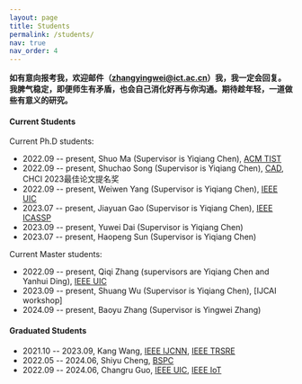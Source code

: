 ```yaml
---
layout: page
title: Students
permalink: /students/
nav: true
nav_order: 4
---
```


**如有意向报考我，欢迎邮件（zhangyingwei@ict.ac.cn）我，我一定会回复。我脾气稳定，即便师生有矛盾，也会自己消化好再与你沟通。期待趁年轻，一道做些有意义的研究。**

#### Current Students

Current Ph.D students:

- 2022.09 -- present, Shuo Ma (Supervisor is Yiqiang Chen), [ACM TIST](https://dl.acm.org/doi/full/10.1145/3625238) 
- 2022.09 -- present, Shuchao Song (Supervisor is Yiqiang Chen), [CAD](https://www.jcad.cn/en/article/doi/10.3724/SP.J.1089..2024-00052), CHCI 2023最佳论文提名奖
- 2022.09 -- present, Weiwen Yang (Supervisor is Yiqiang Chen), [IEEE UIC](https://ieeexplore.ieee.org/abstract/document/10448719)
- 2023.07 -- present, Jiayuan Gao (Supervisor is Yiqiang Chen), [IEEE ICASSP](https://ieeexplore.ieee.org/abstract/document/10446819)
- 2023.09 -- present, Yuwei Dai (Supervisor is Yiqiang Chen)
- 2023.07 -- present, Haopeng Sun (Supervisor is Yiqiang Chen)

Current Master students:

- 2022.09 -- present, Qiqi Zhang (supervisors are Yiqiang Chen and Yanhui Ding), [IEEE UIC](https://ieeexplore.ieee.org/abstract/document/10448964)
- 2023.09 -- present, Shuang Wu (Supervisor is Yiqiang Chen), [IJCAI workshop]
- 2024.09 -- present, Baoyu Zhang (Supervisor is Yingwei Zhang)


#### Graduated Students

- 2021.10 -- 2023.09, Kang Wang, [IEEE IJCNN](https://ieeexplore.ieee.org/abstract/document/9892711), [IEEE TRSRE](https://ieeexplore.ieee.org/abstract/document/10175382)
- 2022.05 -- 2024.06, Shiyu Cheng, [BSPC]()
- 2022.09 -- 2024.06, Changru Guo, [IEEE UIC](https://ieeexplore.ieee.org/abstract/document/10449131), [IEEE IoT](https://ieeexplore.ieee.org/abstract/document/10475144)

<!-- #### Collaborators in Computer Sciences

- Ziyu Jia, Institute of Automation, Chinese Academy of Sciences
- Bingbing Jiang, Hangzhou Normal University -->

<!-- #### Collaborators in Healthecare and other fields

- Zeping Lv, 
- -->
